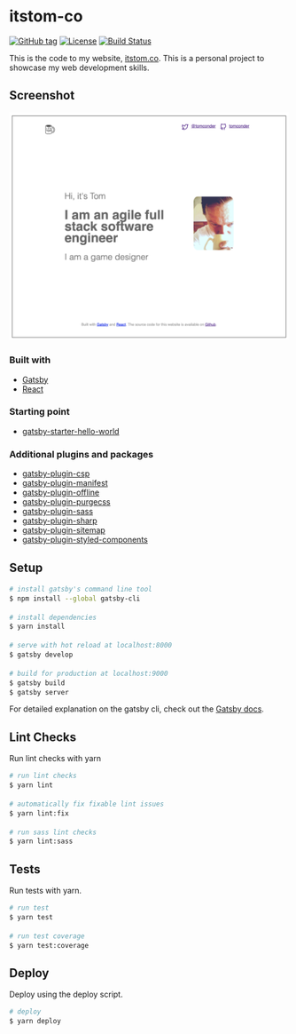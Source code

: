 # itstom-co

[![GitHub tag](https://img.shields.io/github/tag/tomconder/itstom-co.svg?style=flat-square)](https://github.com/tomconder/itstom-co/tags) [![License](https://img.shields.io/github/license/tomconder/itstom-co.svg?style=flat-square)](https://github.com/tomconder/itstom-co/blob/develop/LICENSE) [![Build Status](https://travis-ci.com/tomconder/itstom-co.svg?branch=develop)](https://travis-ci.com/tomconder/itstom-co)

This is the code to my website, [itstom.co](https://itstom.co). This is a personal project to showcase my web development skills.

## Screenshot

![screenshot](screenshots/readme-screenshot.png)

### Built with

- [Gatsby](https://github.com/gatsbyjs/gatsby)
- [React](https://github.com/facebook/react)

### Starting point

- [gatsby-starter-hello-world](https://github.com/gatsbyjs/gatsby-starter-hello-world)

### Additional plugins and packages

- [gatsby-plugin-csp](https://github.com/bejamas/gatsby-plugin-csp)
- [gatsby-plugin-manifest](https://github.com/gatsbyjs/gatsby/tree/master/packages/gatsby-plugin-manifest)
- [gatsby-plugin-offline](https://github.com/gatsbyjs/gatsby/tree/master/packages/gatsby-plugin-offline)
- [gatsby-plugin-purgecss](https://github.com/anantoghosh/gatsby-plugin-purgecss)
- [gatsby-plugin-sass](https://github.com/gatsbyjs/gatsby/tree/master/packages/gatsby-plugin-sass)
- [gatsby-plugin-sharp](https://github.com/gatsbyjs/gatsby/tree/master/packages/gatsby-plugin-sharp)
- [gatsby-plugin-sitemap](https://github.com/gatsbyjs/gatsby/tree/master/packages/gatsby-plugin-sitemap)
- [gatsby-plugin-styled-components](https://github.com/gatsbyjs/gatsby/tree/master/packages/gatsby-plugin-styled-components)

## Setup

```bash
# install gatsby's command line tool
$ npm install --global gatsby-cli

# install dependencies
$ yarn install

# serve with hot reload at localhost:8000
$ gatsby develop

# build for production at localhost:9000
$ gatsby build
$ gatsby server
```

For detailed explanation on the gatsby cli, check out the [Gatsby docs](https://www.gatsbyjs.org/docs/).

## Lint Checks

Run lint checks with yarn

```bash
# run lint checks
$ yarn lint

# automatically fix fixable lint issues
$ yarn lint:fix

# run sass lint checks
$ yarn lint:sass
```

## Tests

Run tests with yarn.

```bash
# run test
$ yarn test

# run test coverage
$ yarn test:coverage
```

## Deploy

Deploy using the deploy script.

```bash
# deploy
$ yarn deploy
```
